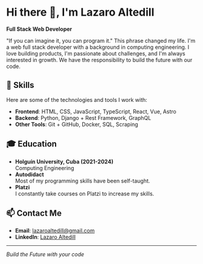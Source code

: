 # Hi there 👋, I'm Lazaro Altedill

**Full Stack Web Developer**

"If you can imagine it, you can program it." This phrase changed my life. I'm a web full stack developer with a background in computing engineering. I love building products, I'm passionate about challenges, and I'm always interested in growth. We have the responsibility to build the future with our code.

## 🌟 Skills
Here are some of the technologies and tools I work with:

- **Frontend**: HTML, CSS, JavaScript, TypeScript, React, Vue, Astro
- **Backend**: Python, Django + Rest Framework, GraphQL
- **Other Tools**: Git + GitHub, Docker, SQL, Scraping

## 🎓 Education

- **Holguín University, Cuba (2021-2024)**  
  Computing Engineering
- **Autodidact**  
  Most of my programming skills have been self-taught.
- **Platzi**  
  I constantly take courses on Platzi to increase my skills. 

## 📫 Contact Me
- **Email**: lazaroaltedill@gmail.com
- **LinkedIn**: [Lazaro Altedill](https://linkedin.com/in/lazaro-altedill-546453231)

---

*Build the Future with your code*
